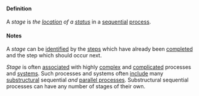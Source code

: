 #### Definition

A *stage* is *the [location](https://github.com/gcassel/Modular-Organization-Terminology/blob/master/terms/location.md) of a [status](https://github.com/gcassel/Modular-Organizing-Terminology/blob/master/terms/status.md)* in a [sequential](https://github.com/gcassel/Modular-Organization-Terminology/blob/master/terms/sequence.md) [process](https://github.com/gcassel/Modular-Organizing-Terminology/blob/master/terms/process.md).

#### Notes

A *stage* can be [identified](https://github.com/gcassel/Modular-Organization-Terminology/blob/master/terms/identify.md) by the [steps](https://github.com/gcassel/Modular-Organization-Terminology/blob/master/terms/step.md) which have already been [completed](https://github.com/gcassel/Modular-Organization-Terminology/blob/master/terms/complete.md) and the step which should occur next.

*Stage* is often [associated](https://github.com/gcassel/Modular-Organization-Terminology/blob/master/terms/associate.md) with highly [complex](https://github.com/gcassel/Modular-Organization-Terminology/blob/master/terms/complex.md) and [complicated](https://github.com/gcassel/Modular-Organization-Terminology/blob/master/terms/complicate.md) processes and [systems](https://github.com/gcassel/Modular-Organization-Terminology/blob/master/terms/system.md).  Such processes and systems often [include](https://github.com/gcassel/Modular-Organization-Terminology/blob/master/terms/include.md) many [substructural](https://github.com/gcassel/Modular-Organization-Terminology/blob/master/terms/substructure.md) sequential *and* [parallel processes](https://github.com/gcassel/Modular-Organizing-Terminology/blob/master/terms/parallel-process.md). Substructural sequential processes can have any number of stages of their own.
